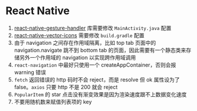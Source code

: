 <!--
 * @Author: KokoTa
 * @Date: 2020-07-21 09:01:10
 * @LastEditTime: 2020-08-17 11:03:01
 * @LastEditors: KokoTa
 * @Description: 
 * @FilePath: /AwesomeProject/README.md
-->
# React Native

1. [react-native-gesture-handler](https://docs.swmansion.com/react-native-gesture-handler/docs/getting-started.html) 库需要修改 `MainActivity.java` 配置
2. [react-native-vector-icons](https://github.com/oblador/react-native-vector-icons) 需要修改 `build.gradle` 配置
3. 由于 navigation 之间存在作用域隔离，比如 top tab 页面中的 navigation.navigate 跳不到 bottom tab 的页面，因此需要有一个静态类来存储另外一个作用域的 navigation 以实现跨作用域调用
4. `react-navigation` 中最好只使用一个 createAppContainer，否则会报 warning 错误
5. `fetch` 返回错误的 http 码时不会 reject，而是 resolve 但 ok 属性设为了 false。`axios` 只要 http 不是 200 就会 reject
6. `PopularItem` 的 star 点击没有渐变效果是因为渲染速度跟不上数据变化速度
7. 不要用随机数来赋值列表项的 key